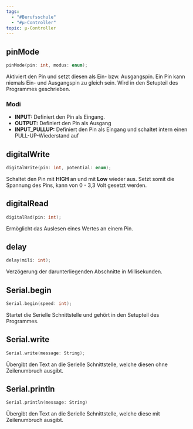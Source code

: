 ```yaml
---
tags:
  - "#Berufsschule"
  - "#µ-Controller"
topic: µ-Controller
---
```

## pinMode
```C++
pinMode(pin: int, modus: enum);
```
Aktiviert den Pin und setzt diesen als Ein- bzw. Ausgangspin. Ein Pin kann niemals Ein- und Ausgangspin zu gleich sein. Wird in den Setupteil des Programmes geschrieben.
### Modi
+ **INPUT:** Definiert den Pin als Eingang.
+ **OUTPUT:** Definiert den Pin als Ausgang
+ **INPUT_PULLUP:** Definiert den Pin als Eingang und schaltet intern einen PULL-UP-Wiederstand auf
## digitalWrite
```C++
digitalWrite(pin: int, potential: enum);
```
Schaltet den Pin mit **HIGH** an und mit **Low** wieder aus. Setzt somit die Spannung des Pins, kann  von 0 - 3,3 Volt gesetzt werden.
## digitalRead
```C++
digitalRad(pin: int);
```
Ermöglicht das Auslesen eines Wertes an einem Pin.
## delay
```C++
delay(mili: int);
```
Verzögerung der darunterliegenden Abschnitte in Millisekunden.
## Serial.begin
```C++
Serial.begin(speed: int);
```
Startet die Serielle Schnittstelle und gehört in den Setupteil des Programmes.
## Serial.write
```C++
Serial.write(message: String);
```
Übergibt den Text an die Serielle Schnittstelle, welche diesen ohne Zeilenumbruch ausgibt.
## Serial.println
```C++
Serial.println(message: String)
```
Übergibt den Text an die Serielle Schnittstelle, welche diese mit Zeilenumbruch ausgibt.